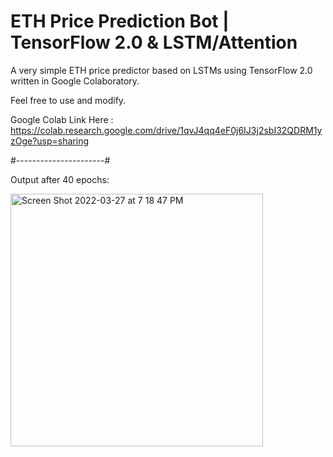 # ETH Price Prediction Bot | TensorFlow 2.0 & LSTM/Attention

A very simple ETH price predictor based on LSTMs using TensorFlow 2.0 written in Google Colaboratory.

Feel free to use and modify.

Google Colab Link Here : https://colab.research.google.com/drive/1qvJ4qq4eF0j6IJ3j2sbI32QDRM1yzOge?usp=sharing

#----------------------#

Output after 40 epochs: 

<img width="404" alt="Screen Shot 2022-03-27 at 7 18 47 PM" src="https://user-images.githubusercontent.com/85031672/160305516-a08daac6-5aaf-4ba9-b3ae-20f311fafddf.png">
